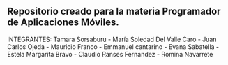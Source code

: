 ## Repositorio creado para la materia Programador de Aplicaciones Móviles.
INTEGRANTES:
Tamara Sorsaburu -
María Soledad Del Valle Caro -
Juan Carlos Ojeda -
Mauricio Franco - 
Emmanuel cantarino -
Evana Sabatella -
Estela Margarita Bravo -
Claudio Ranses Fernandez -
Romina Navarrete 
